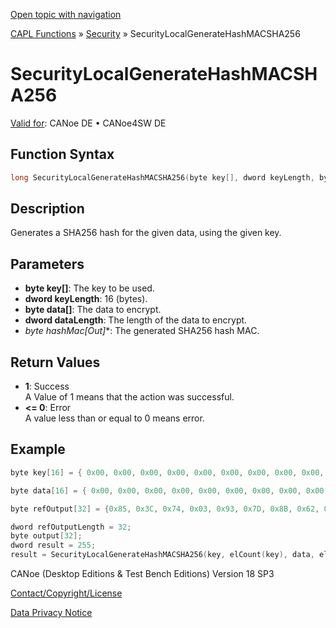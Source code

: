 [Open topic with navigation](../../../../../CANoeDEFamily.htm#Topics/CAPLFunctions/Security/Functions/CAPLfunctionSecurityLocalGenerateHashMACSHA256.md)

[CAPL Functions](../../CAPLfunctions.md) » [Security](../CAPLFunctionsSecurityOverview.md) » SecurityLocalGenerateHashMACSHA256

# SecurityLocalGenerateHashMACSHA256

[Valid for](../../../Shared/FeatureAvailability.md):  CANoe DE • CANoe4SW DE

## Function Syntax

```c
long SecurityLocalGenerateHashMACSHA256(byte key[], dword keyLength, byte data[], dword dataLength, byte* hashMac)
```

## Description

Generates a SHA256 hash for the given data, using the given key.

## Parameters

- **byte key[]**: The key to be used.
- **dword keyLength**: 16 (bytes).
- **byte data[]**: The data to encrypt.
- **dword dataLength**: The length of the data to encrypt.
- **byte* hashMac[Out]**: The generated SHA256 hash MAC.

## Return Values

- **1**: Success  
  A Value of 1 means that the action was successful.
- **<= 0**: Error  
  A value less than or equal to 0 means error.

## Example

```c
byte key[16] = { 0x00, 0x00, 0x00, 0x00, 0x00, 0x00, 0x00, 0x00, 0x00, 0x00, 0x00, 0x00, 0x00, 0x00, 0x00, 0x00};

byte data[16] = { 0x00, 0x00, 0x00, 0x00, 0x00, 0x00, 0x00, 0x00, 0x00, 0x00, 0x00, 0x00, 0x00, 0x00, 0x00, 0x00};

byte refOutput[32] = {0x85, 0x3C, 0x74, 0x03, 0x93, 0x7D, 0x8B, 0x62, 0x39, 0x56, 0x9B, 0x18, 0x4E, 0xB7, 0x99, 0x3F, 0xC5, 0xF7, 0x51, 0xAE, 0xFC, 0xEA, 0x28, 0xF2, 0xC8, 0x63, 0x85, 0x8E, 0x2D, 0x29, 0xC5, 0x0B};

dword refOutputLength = 32;
byte output[32];
dword result = 255;
result = SecurityLocalGenerateHashMACSHA256(key, elCount(key), data, elCount(data), output);
```

CANoe (Desktop Editions & Test Bench Editions) Version 18 SP3

[Contact/Copyright/License](../../../Shared/ContactCopyrightLicense.md)

[Data Privacy Notice](https://www.vector.com/int/en/company/get-info/privacy-policy/)
